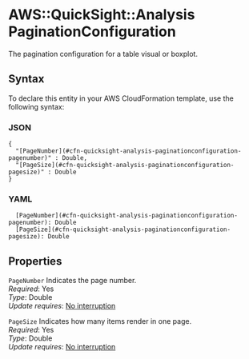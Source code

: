 # AWS::QuickSight::Analysis PaginationConfiguration<a name="aws-properties-quicksight-analysis-paginationconfiguration"></a>

The pagination configuration for a table visual or boxplot\.

## Syntax<a name="aws-properties-quicksight-analysis-paginationconfiguration-syntax"></a>

To declare this entity in your AWS CloudFormation template, use the following syntax:

### JSON<a name="aws-properties-quicksight-analysis-paginationconfiguration-syntax.json"></a>

```
{
  "[PageNumber](#cfn-quicksight-analysis-paginationconfiguration-pagenumber)" : Double,
  "[PageSize](#cfn-quicksight-analysis-paginationconfiguration-pagesize)" : Double
}
```

### YAML<a name="aws-properties-quicksight-analysis-paginationconfiguration-syntax.yaml"></a>

```
  [PageNumber](#cfn-quicksight-analysis-paginationconfiguration-pagenumber): Double
  [PageSize](#cfn-quicksight-analysis-paginationconfiguration-pagesize): Double
```

## Properties<a name="aws-properties-quicksight-analysis-paginationconfiguration-properties"></a>

`PageNumber`  <a name="cfn-quicksight-analysis-paginationconfiguration-pagenumber"></a>
Indicates the page number\.  
*Required*: Yes  
*Type*: Double  
*Update requires*: [No interruption](https://docs.aws.amazon.com/AWSCloudFormation/latest/UserGuide/using-cfn-updating-stacks-update-behaviors.html#update-no-interrupt)

`PageSize`  <a name="cfn-quicksight-analysis-paginationconfiguration-pagesize"></a>
Indicates how many items render in one page\.  
*Required*: Yes  
*Type*: Double  
*Update requires*: [No interruption](https://docs.aws.amazon.com/AWSCloudFormation/latest/UserGuide/using-cfn-updating-stacks-update-behaviors.html#update-no-interrupt)